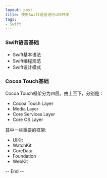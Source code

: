 ```yaml
---
layout: post
title: 使用Swift语言进行iOS开发
tags: 
- Swift
---
```



### Swift语言基础

* Swift基本语法
* Swift编程规范
* Swift设计模式


### Cocoa Touch基础
Cocoa Touch框架分为四层。由上至下，分别是：

* Cocoa Touch Layer
* Media Layer
* Core Services Layer
* Core OS Layer

其中一些重要的框架:

* UIKit
* WatchKit
* CoreData
* Foundation
* WebKit

-- End --
